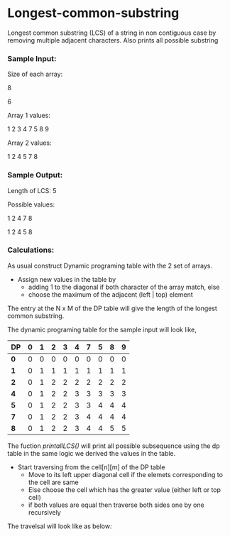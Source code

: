 # Longest-common-substring
Longest common substring (LCS) of a string in non contiguous case by removing multiple adjacent characters.
Also prints all possible substring


### Sample Input:
Size of each array:

8

6

Array 1 values: 

1 2 3 4 7 5 8 9

Array 2 values: 

1 2 4 5 7 8

### Sample Output:
Length of LCS: 5

Possible values: 

1 2 4 7 8 

1 2 4 5 8 

### Calculations:
As usual construct Dynamic programing table with the 2 set of arrays.
* Assign new values in the table by  
  * adding 1 to the diagonal if both character of the array match, else 
  * choose the maximum of the adjacent (left | top) element

The entry at the N x M of the DP table will give the length of the longest common substring.

The dynamic programing table for the sample input will look like,

|  DP |  0  |  1  |  2  |  3  |  4  |  7  |  5  |  8  |  9  |
|-----|:---:|:---:|:---:|:---:|:---:|:---:|:---:|:---:|:---:|
|**0**|  0  |  0  |  0  |  0  |  0  |  0  |  0  |  0  |  0  |
|**1**|  0  |  1  |  1  |  1  |  1  |  1  |  1  |  1  |  1  |
|**2**|  0  |  1  |  2  |  2  |  2  |  2  |  2  |  2  |  2  |
|**4**|  0  |  1  |  2  |  2  |  3  |  3  |  3  |  3  |  3  |
|**5**|  0  |  1  |  2  |  2  |  3  |  3  |  4  |  4  |  4  |
|**7**|  0  |  1  |  2  |  2  |  3  |  4  |  4  |  4  |  4  |
|**8**|  0  |  1  |  2  |  2  |  3  |  4  |  4  |  5  |  5  |

The fuction *printallLCS()* will print all possible subsequence using the dp table in the same logic we derived the values in the table.

* Start traversing from the cell[n][m] of the DP table
  * Move to its left upper diagonal cell if the elemets corresponding to the cell are same
  * Else choose the cell which has the greater value (either left or top cell) 
   * if both values are equal then traverse both sides one by one recursively
   
 The travelsal will look like as below:
 
